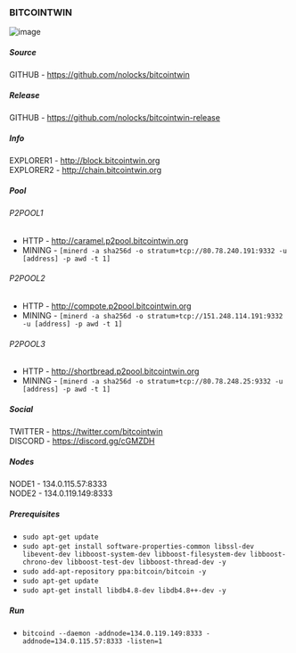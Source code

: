 ### BITCOINTWIN
![image](https://pbs.twimg.com/profile_images/1179290642939146240/TNXUAheq_400x400.png)

##### Source
GITHUB - https://github.com/nolocks/bitcointwin  

##### Release
GITHUB - https://github.com/nolocks/bitcointwin-release  

##### Info
EXPLORER1 - http://block.bitcointwin.org  
EXPLORER2 - http://chain.bitcointwin.org  

##### Pool  
###### P2POOL1  
- HTTP - http://caramel.p2pool.bitcointwin.org  
- MINING - `[minerd -a sha256d -o stratum+tcp://80.78.240.191:9332 -u [address] -p awd -t 1]`  

###### P2POOL2
- HTTP - http://compote.p2pool.bitcointwin.org  
- MINING - `[minerd -a sha256d -o stratum+tcp://151.248.114.191:9332 -u [address] -p awd -t 1]`  

###### P2POOL3
- HTTP - http://shortbread.p2pool.bitcointwin.org  
- MINING - `[minerd -a sha256d -o stratum+tcp://80.78.248.25:9332 -u [address] -p awd -t 1]`  

##### Social
TWITTER - https://twitter.com/bitcointwin  
DISCORD - https://discord.gg/cGMZDH  

##### Nodes
NODE1 - 134.0.115.57:8333  
NODE2 - 134.0.119.149:8333  

##### Prerequisites
- `sudo apt-get update`  
- `sudo apt-get install software-properties-common libssl-dev libevent-dev libboost-system-dev libboost-filesystem-dev libboost-chrono-dev libboost-test-dev libboost-thread-dev -y`  
- `sudo add-apt-repository ppa:bitcoin/bitcoin -y`  
- `sudo apt-get update`  
- `sudo apt-get install libdb4.8-dev libdb4.8++-dev -y`  

##### Run
- `bitcoind --daemon -addnode=134.0.119.149:8333 -addnode=134.0.115.57:8333 -listen=1`  
